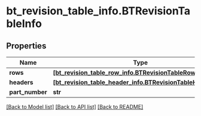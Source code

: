 # bt_revision_table_info.BTRevisionTableInfo

## Properties
Name | Type | Description | Notes
------------ | ------------- | ------------- | -------------
**rows** | [**[bt_revision_table_row_info.BTRevisionTableRowInfo]**](BTRevisionTableRowInfo.md) |  | [optional] 
**headers** | [**[bt_revision_table_header_info.BTRevisionTableHeaderInfo]**](BTRevisionTableHeaderInfo.md) |  | [optional] 
**part_number** | **str** |  | [optional] 

[[Back to Model list]](../README.md#documentation-for-models) [[Back to API list]](../README.md#documentation-for-api-endpoints) [[Back to README]](../README.md)


